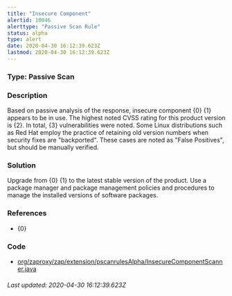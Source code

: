 ```yaml
---
title: "Insecure Component"
alertid: 10046
alerttype: "Passive Scan Rule"
status: alpha
type: alert
date: 2020-04-30 16:12:39.623Z
lastmod: 2020-04-30 16:12:39.623Z
---
```

### Type: Passive Scan

### Description
Based on passive analysis of the response, insecure component {0} {1} appears to be in use.
The highest noted CVSS rating for this product version is {2}.
In total, {3} vulnerabilities were noted.
Some Linux distributions such as Red Hat employ the practice of retaining old version numbers when security fixes are "backported".
These cases are noted as "False Positives", but should be manually verified.  

### Solution

Upgrade from {0} {1} to the latest stable version of the product.
Use a package manager and package management policies and procedures to manage the installed versions of software packages.

### References

* {0}

### Code

 * [org/zaproxy/zap/extension/pscanrulesAlpha/InsecureComponentScanner.java](https://github.com/zaproxy/zap-extensions/blob/master/addOns/pscanrulesAlpha/src/main/java/org/zaproxy/zap/extension/pscanrulesAlpha/InsecureComponentScanner.java)

###### Last updated: 2020-04-30 16:12:39.623Z
